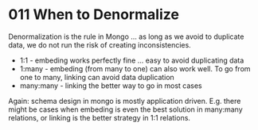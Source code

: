 # 011 When to Denormalize

Denormalization is the rule in Mongo ... as long as we avoid to duplicate data, we do not run the risk of creating inconsistencies.

* 1:1 - embeding works perfectly fine ... easy to avoid duplicating data
* 1:many - embeding (from many to one) can also work well. To go from one to many, linking can avoid data duplication
* many:many - linking the better way to go in most cases

Again: schema design in mongo is mostly application driven. E.g. there might be cases when embeding is even the best solution in many:many relations, or linking is the better strategy in 1:1 relations.